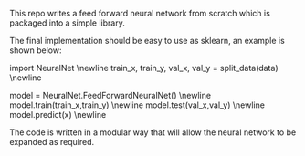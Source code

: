 This repo writes a feed forward neural network from scratch which is packaged into a simple library.

The final implementation should be easy to use as sklearn, an example is shown below:

import NeuralNet \newline
train_x, train_y, val_x, val_y = split_data(data) \newline

model = NeuralNet.FeedForwardNeuralNet() \newline
model.train(train_x,train_y) \newline
model.test(val_x,val_y) \newline
model.predict(x) \newline

The code is written in a modular way that will allow the neural network to be expanded as required.


